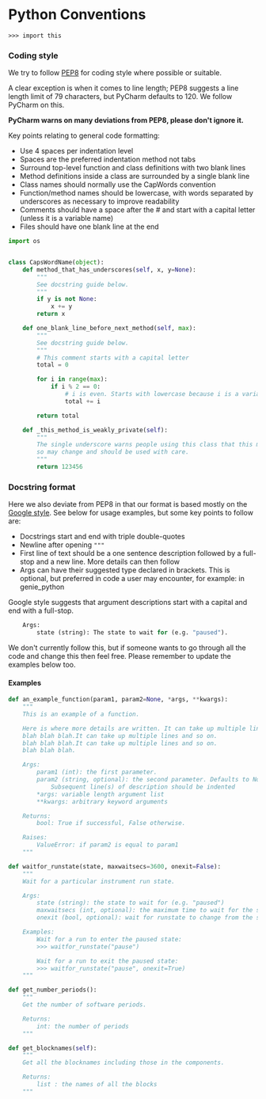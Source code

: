 # Python Conventions
```
>>> import this
```
### Coding style
We try to follow [PEP8](https://www.python.org/dev/peps/pep-0008/) for coding style where possible or suitable.
 
A clear exception is when it comes to line length; PEP8 suggests a line length limit of 79 characters, but PyCharm defaults to 120. We follow PyCharm on this.

**PyCharm warns on many deviations from PEP8, please don't ignore it.**

Key points relating to general code formatting:

* Use 4 spaces per indentation level
* Spaces are the preferred indentation method not tabs
* Surround top-level function and class definitions with two blank lines
* Method definitions inside a class are surrounded by a single blank line
* Class names should normally use the CapWords convention
* Function/method names should be lowercase, with words separated by underscores as necessary to improve readability
* Comments should have a space after the # and start with a capital letter (unless it is a variable name)
* Files should have one blank line at the end

```python
import os


class CapsWordName(object):
    def method_that_has_underscores(self, x, y=None):
        """
        See docstring guide below.
        """
        if y is not None:
            x += y
        return x

    def one_blank_line_before_next_method(self, max):
        """
        See docstring guide below.
        """
        # This comment starts with a capital letter
        total = 0        

        for i in range(max):
            if i % 2 == 0:
                # i is even. Starts with lowercase because i is a variable name
                total += i

        return total

    def _this_method_is_weakly_private(self):
        """
        The single underscore warns people using this class that this method is not part of the API, 
        so may change and should be used with care.
        """
        return 123456       

```

### Docstring format

Here we also deviate from PEP8 in that our format is based mostly on the [Google style](https://google.github.io/styleguide/pyguide.html).
See below for usage examples, but some key points to follow are:

* Docstrings start and end with triple double-quotes
* Newline after opening `"""`
* First line of text should be a one sentence description followed by a full-stop and a new line. More details can then follow
* Args can have their suggested type declared in brackets. This is optional, but preferred in code a user may encounter, for example: in genie_python

Google style suggests that argument descriptions start with a capital and end with a full-stop.
```python
    Args:
        state (string): The state to wait for (e.g. "paused").
```
We don't currently follow this, but if someone wants to go through all the code and change this then feel free. Please remember to update the examples below too.

#### Examples

```python
def an_example_function(param1, param2=None, *args, **kwargs):
    """
    This is an example of a function.

    Here is where more details are written. It can take up multiple lines and so on.
    blah blah blah.It can take up multiple lines and so on.
    blah blah blah.It can take up multiple lines and so on.
    blah blah blah.

    Args:
        param1 (int): the first parameter.
        param2 (string, optional): the second parameter. Defaults to None.
            Subsequent line(s) of description should be indented
        *args: variable length argument list
        **kwargs: arbitrary keyword arguments

    Returns:
        bool: True if successful, False otherwise.

    Raises:
        ValueError: if param2 is equal to param1
    """
```

```python
def waitfor_runstate(state, maxwaitsecs=3600, onexit=False):
    """
    Wait for a particular instrument run state.

    Args:
        state (string): the state to wait for (e.g. "paused")
        maxwaitsecs (int, optional): the maximum time to wait for the state before carrying on
        onexit (bool, optional): wait for runstate to change from the specified state

    Examples:
        Wait for a run to enter the paused state:
        >>> waitfor_runstate("pause")

        Wait for a run to exit the paused state:
        >>> waitfor_runstate("pause", onexit=True)
    """
```

```python
def get_number_periods():
    """
    Get the number of software periods.

    Returns:
        int: the number of periods
    """
```

```python
def get_blocknames(self):
    """ 
    Get all the blocknames including those in the components.

    Returns:
        list : the names of all the blocks
    """
```
